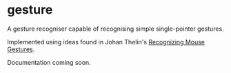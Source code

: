 # gesture

A gesture recogniser capable of recognising simple single-pointer gestures.

Implemented using ideas found in Johan Thelin's [Recognizing Mouse Gestures](http://doc.qt.digia.com/qq/qq18-mousegestures.html).

Documentation coming soon.